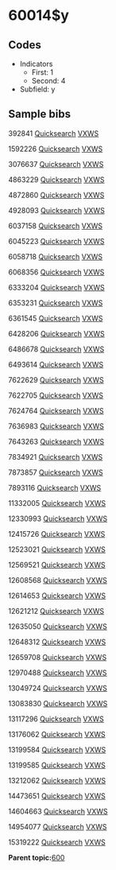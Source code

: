 # 60014$y

## Codes

-   Indicators
    -   First: 1
    -   Second: 4
-   Subfield: y

## Sample bibs

392841 [Quicksearch](https://search.library.yale.edu/catalog/392841) [VXWS](http://prodorbis.library.yale.edu:7014/vxws/GetHoldingsService?bibId=392841)

1592226 [Quicksearch](https://search.library.yale.edu/catalog/1592226) [VXWS](http://prodorbis.library.yale.edu:7014/vxws/GetHoldingsService?bibId=1592226)

3076637 [Quicksearch](https://search.library.yale.edu/catalog/3076637) [VXWS](http://prodorbis.library.yale.edu:7014/vxws/GetHoldingsService?bibId=3076637)

4863229 [Quicksearch](https://search.library.yale.edu/catalog/4863229) [VXWS](http://prodorbis.library.yale.edu:7014/vxws/GetHoldingsService?bibId=4863229)

4872860 [Quicksearch](https://search.library.yale.edu/catalog/4872860) [VXWS](http://prodorbis.library.yale.edu:7014/vxws/GetHoldingsService?bibId=4872860)

4928093 [Quicksearch](https://search.library.yale.edu/catalog/4928093) [VXWS](http://prodorbis.library.yale.edu:7014/vxws/GetHoldingsService?bibId=4928093)

6037158 [Quicksearch](https://search.library.yale.edu/catalog/6037158) [VXWS](http://prodorbis.library.yale.edu:7014/vxws/GetHoldingsService?bibId=6037158)

6045223 [Quicksearch](https://search.library.yale.edu/catalog/6045223) [VXWS](http://prodorbis.library.yale.edu:7014/vxws/GetHoldingsService?bibId=6045223)

6058718 [Quicksearch](https://search.library.yale.edu/catalog/6058718) [VXWS](http://prodorbis.library.yale.edu:7014/vxws/GetHoldingsService?bibId=6058718)

6068356 [Quicksearch](https://search.library.yale.edu/catalog/6068356) [VXWS](http://prodorbis.library.yale.edu:7014/vxws/GetHoldingsService?bibId=6068356)

6333204 [Quicksearch](https://search.library.yale.edu/catalog/6333204) [VXWS](http://prodorbis.library.yale.edu:7014/vxws/GetHoldingsService?bibId=6333204)

6353231 [Quicksearch](https://search.library.yale.edu/catalog/6353231) [VXWS](http://prodorbis.library.yale.edu:7014/vxws/GetHoldingsService?bibId=6353231)

6361545 [Quicksearch](https://search.library.yale.edu/catalog/6361545) [VXWS](http://prodorbis.library.yale.edu:7014/vxws/GetHoldingsService?bibId=6361545)

6428206 [Quicksearch](https://search.library.yale.edu/catalog/6428206) [VXWS](http://prodorbis.library.yale.edu:7014/vxws/GetHoldingsService?bibId=6428206)

6486678 [Quicksearch](https://search.library.yale.edu/catalog/6486678) [VXWS](http://prodorbis.library.yale.edu:7014/vxws/GetHoldingsService?bibId=6486678)

6493614 [Quicksearch](https://search.library.yale.edu/catalog/6493614) [VXWS](http://prodorbis.library.yale.edu:7014/vxws/GetHoldingsService?bibId=6493614)

7622629 [Quicksearch](https://search.library.yale.edu/catalog/7622629) [VXWS](http://prodorbis.library.yale.edu:7014/vxws/GetHoldingsService?bibId=7622629)

7622705 [Quicksearch](https://search.library.yale.edu/catalog/7622705) [VXWS](http://prodorbis.library.yale.edu:7014/vxws/GetHoldingsService?bibId=7622705)

7624764 [Quicksearch](https://search.library.yale.edu/catalog/7624764) [VXWS](http://prodorbis.library.yale.edu:7014/vxws/GetHoldingsService?bibId=7624764)

7636983 [Quicksearch](https://search.library.yale.edu/catalog/7636983) [VXWS](http://prodorbis.library.yale.edu:7014/vxws/GetHoldingsService?bibId=7636983)

7643263 [Quicksearch](https://search.library.yale.edu/catalog/7643263) [VXWS](http://prodorbis.library.yale.edu:7014/vxws/GetHoldingsService?bibId=7643263)

7834921 [Quicksearch](https://search.library.yale.edu/catalog/7834921) [VXWS](http://prodorbis.library.yale.edu:7014/vxws/GetHoldingsService?bibId=7834921)

7873857 [Quicksearch](https://search.library.yale.edu/catalog/7873857) [VXWS](http://prodorbis.library.yale.edu:7014/vxws/GetHoldingsService?bibId=7873857)

7893116 [Quicksearch](https://search.library.yale.edu/catalog/7893116) [VXWS](http://prodorbis.library.yale.edu:7014/vxws/GetHoldingsService?bibId=7893116)

11332005 [Quicksearch](https://search.library.yale.edu/catalog/11332005) [VXWS](http://prodorbis.library.yale.edu:7014/vxws/GetHoldingsService?bibId=11332005)

12330993 [Quicksearch](https://search.library.yale.edu/catalog/12330993) [VXWS](http://prodorbis.library.yale.edu:7014/vxws/GetHoldingsService?bibId=12330993)

12415726 [Quicksearch](https://search.library.yale.edu/catalog/12415726) [VXWS](http://prodorbis.library.yale.edu:7014/vxws/GetHoldingsService?bibId=12415726)

12523021 [Quicksearch](https://search.library.yale.edu/catalog/12523021) [VXWS](http://prodorbis.library.yale.edu:7014/vxws/GetHoldingsService?bibId=12523021)

12569521 [Quicksearch](https://search.library.yale.edu/catalog/12569521) [VXWS](http://prodorbis.library.yale.edu:7014/vxws/GetHoldingsService?bibId=12569521)

12608568 [Quicksearch](https://search.library.yale.edu/catalog/12608568) [VXWS](http://prodorbis.library.yale.edu:7014/vxws/GetHoldingsService?bibId=12608568)

12614653 [Quicksearch](https://search.library.yale.edu/catalog/12614653) [VXWS](http://prodorbis.library.yale.edu:7014/vxws/GetHoldingsService?bibId=12614653)

12621212 [Quicksearch](https://search.library.yale.edu/catalog/12621212) [VXWS](http://prodorbis.library.yale.edu:7014/vxws/GetHoldingsService?bibId=12621212)

12635050 [Quicksearch](https://search.library.yale.edu/catalog/12635050) [VXWS](http://prodorbis.library.yale.edu:7014/vxws/GetHoldingsService?bibId=12635050)

12648312 [Quicksearch](https://search.library.yale.edu/catalog/12648312) [VXWS](http://prodorbis.library.yale.edu:7014/vxws/GetHoldingsService?bibId=12648312)

12659708 [Quicksearch](https://search.library.yale.edu/catalog/12659708) [VXWS](http://prodorbis.library.yale.edu:7014/vxws/GetHoldingsService?bibId=12659708)

12970488 [Quicksearch](https://search.library.yale.edu/catalog/12970488) [VXWS](http://prodorbis.library.yale.edu:7014/vxws/GetHoldingsService?bibId=12970488)

13049724 [Quicksearch](https://search.library.yale.edu/catalog/13049724) [VXWS](http://prodorbis.library.yale.edu:7014/vxws/GetHoldingsService?bibId=13049724)

13083830 [Quicksearch](https://search.library.yale.edu/catalog/13083830) [VXWS](http://prodorbis.library.yale.edu:7014/vxws/GetHoldingsService?bibId=13083830)

13117296 [Quicksearch](https://search.library.yale.edu/catalog/13117296) [VXWS](http://prodorbis.library.yale.edu:7014/vxws/GetHoldingsService?bibId=13117296)

13176062 [Quicksearch](https://search.library.yale.edu/catalog/13176062) [VXWS](http://prodorbis.library.yale.edu:7014/vxws/GetHoldingsService?bibId=13176062)

13199584 [Quicksearch](https://search.library.yale.edu/catalog/13199584) [VXWS](http://prodorbis.library.yale.edu:7014/vxws/GetHoldingsService?bibId=13199584)

13199585 [Quicksearch](https://search.library.yale.edu/catalog/13199585) [VXWS](http://prodorbis.library.yale.edu:7014/vxws/GetHoldingsService?bibId=13199585)

13212062 [Quicksearch](https://search.library.yale.edu/catalog/13212062) [VXWS](http://prodorbis.library.yale.edu:7014/vxws/GetHoldingsService?bibId=13212062)

14473651 [Quicksearch](https://search.library.yale.edu/catalog/14473651) [VXWS](http://prodorbis.library.yale.edu:7014/vxws/GetHoldingsService?bibId=14473651)

14604663 [Quicksearch](https://search.library.yale.edu/catalog/14604663) [VXWS](http://prodorbis.library.yale.edu:7014/vxws/GetHoldingsService?bibId=14604663)

14954077 [Quicksearch](https://search.library.yale.edu/catalog/14954077) [VXWS](http://prodorbis.library.yale.edu:7014/vxws/GetHoldingsService?bibId=14954077)

15319222 [Quicksearch](https://search.library.yale.edu/catalog/15319222) [VXWS](http://prodorbis.library.yale.edu:7014/vxws/GetHoldingsService?bibId=15319222)

**Parent topic:**[600](../../tags/600/600.md)

